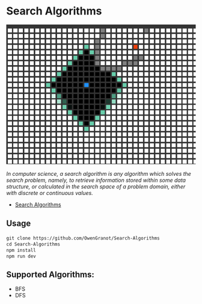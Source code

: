 # Search Algorithms

![BFS](BFS.gif)

*In computer science, a search algorithm is any algorithm which solves the search problem, namely, to retrieve information stored within some data structure, or calculated in the search space of a problem domain, either with discrete or continuous values.*

- [Search Algorithms](https://en.wikipedia.org/wiki/Search_algorithm)


## Usage

```
git clone https://github.com/OwenGranot/Search-Algorithms
cd Search-Algorithms
npm install
npm run dev
```

## Supported Algorithms:

- BFS
- DFS
